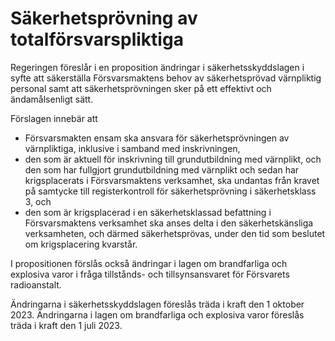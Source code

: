 # Säkerhetsprövning av totalförsvarspliktiga

Regeringen föreslår i en proposition ändringar i säkerhetsskyddslagen i syfte att säkerställa Försvarsmaktens behov av säkerhetsprövad värnpliktig personal samt att säkerhetsprövningen sker på ett effektivt och ändamålsenligt sätt.

Förslagen innebär att

* Försvarsmakten ensam ska ansvara för säkerhetsprövningen av värnpliktiga, inklusive i samband med inskrivningen,
* den som är aktuell för inskrivning till grundutbildning med värnplikt, och den som har fullgjort grundutbildning med värnplikt och sedan har krigsplacerats i Försvarsmaktens verksamhet, ska undantas från kravet på samtycke till registerkontroll för säkerhetsprövning i säkerhetsklass 3, och
* den som är krigsplacerad i en säkerhetsklassad befattning i Försvarsmaktens verksamhet ska anses delta i den säkerhetskänsliga verksamheten, och därmed säkerhetsprövas, under den tid som beslutet om krigsplacering kvarstår.

I propositionen förslås också ändringar i lagen om brandfarliga och explosiva varor i fråga tillstånds- och tillsynsansvaret för Försvarets radioanstalt.

Ändringarna i säkerhetsskyddslagen föreslås träda i kraft den 1 oktober 2023. Ändringarna i lagen om brandfarliga och explosiva varor föreslås träda i kraft den 1 juli 2023.

